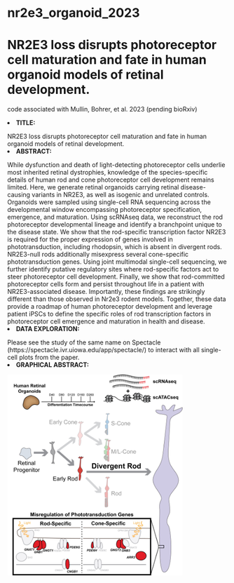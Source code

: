 # nr2e3_organoid_2023

#  NR2E3 loss disrupts photoreceptor cell maturation and fate in human organoid models of retinal development.
code associated with Mullin, Bohrer, et al. 2023 (pending bioRxiv)
  </li>

  <li>
<b>TITLE:</b></p>
NR2E3 loss disrupts photoreceptor cell maturation and fate in human organoid models of retinal development.
  </li>

  <li>
<b>ABSTRACT:</b></p>
While dysfunction and death of light-detecting photoreceptor cells underlie most inherited retinal dystrophies, knowledge of the species-specific details of human rod and cone photoreceptor cell development remains limited. Here, we generate retinal organoids carrying retinal disease-causing variants in NR2E3, as well as isogenic and unrelated controls. Organoids were sampled using single-cell RNA sequencing across the developmental window encompassing photoreceptor specification, emergence, and maturation. Using scRNAseq data, we reconstruct the rod photoreceptor developmental lineage and identify a branchpoint unique to the disease state. We show that the rod-specific transcription factor NR2E3 is required for the proper expression of genes involved in phototransduction, including rhodopsin, which is absent in divergent rods. NR2E3-null rods additionally misexpress several cone-specific phototransduction genes. Using joint multimodal single-cell sequencing, we further identify putative regulatory sites where rod-specific factors act to steer photoreceptor cell development. Finally, we show that rod-committed photoreceptor cells form and persist throughout life in a patient with NR2E3-associated disease. Importantly, these findings are strikingly different than those observed in Nr2e3 rodent models. Together, these data provide a roadmap of human photoreceptor development and leverage patient iPSCs to define the specific roles of rod transcription factors in photoreceptor cell emergence and maturation in health and disease.
  </li>

  <li>
<b>DATA EXPLORATION:</b></p>
 Please see the study of the same name on Spectacle (https://spectacle.ivr.uiowa.edu/app/spectacle/) to interact with all single-cell plots from the paper.
  </li>

  <li>
<b>GRAPHICAL ABSTRACT:</b></p>
 <img src="extras/graphical_abstract.jpg" alt="Graphical Abstract" style="width:400px;" class="center">
